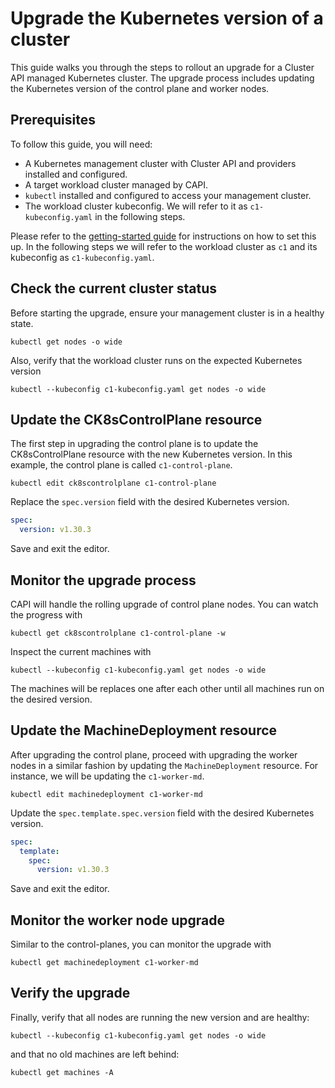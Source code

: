 # Upgrade the Kubernetes version of a cluster

This guide walks you through the steps to rollout an upgrade for a
Cluster API managed Kubernetes cluster. The upgrade process includes updating
the Kubernetes version of the control plane and worker nodes.

## Prerequisites

To follow this guide, you will need:

- A Kubernetes management cluster with Cluster API and providers installed
  and configured.
- A target workload cluster managed by CAPI.
- `kubectl` installed and configured to access your management cluster.
- The workload cluster kubeconfig. We will refer to it as `c1-kubeconfig.yaml`
  in the following steps.

Please refer to the [getting-started guide][getting-started] for instructions
on how to set this up.
In the following steps we will refer to the workload cluster as `c1` and its
kubeconfig as `c1-kubeconfig.yaml`.

## Check the current cluster status

Before starting the upgrade, ensure your management cluster is in a healthy
state.

```
kubectl get nodes -o wide
```

Also, verify that the workload cluster runs on the expected Kubernetes version

```
kubectl --kubeconfig c1-kubeconfig.yaml get nodes -o wide
```

## Update the CK8sControlPlane resource

The first step in upgrading the control plane is to update the CK8sControlPlane
resource with the new Kubernetes version. In this example, the control plane
is called `c1-control-plane`.

```
kubectl edit ck8scontrolplane c1-control-plane
```

Replace the `spec.version` field with the desired Kubernetes version.

```yaml
spec:
  version: v1.30.3
```

Save and exit the editor.

## Monitor the upgrade process

CAPI will handle the rolling upgrade of control plane nodes.
You can watch the progress with

```
kubectl get ck8scontrolplane c1-control-plane -w
```

Inspect the current machines with

```
kubectl --kubeconfig c1-kubeconfig.yaml get nodes -o wide
```

The machines will be replaces one after each other until all machines run on
the desired version.

## Update the MachineDeployment resource

After upgrading the control plane, proceed with upgrading the worker nodes
in a similar fashion by updating the `MachineDeployment` resource. For
instance, we will be updating the `c1-worker-md`.

```
kubectl edit machinedeployment c1-worker-md
```

Update the `spec.template.spec.version` field with the desired
Kubernetes version.

```yaml
spec:
  template:
    spec:
      version: v1.30.3
```

Save and exit the editor.

## Monitor the worker node upgrade

Similar to the control-planes, you can monitor the upgrade with

```
kubectl get machinedeployment c1-worker-md
```

## Verify the upgrade

Finally, verify that all nodes are running the new version and are healthy:

```
kubectl --kubeconfig c1-kubeconfig.yaml get nodes -o wide
```

and that no old machines are left behind:

```
kubectl get machines -A
```

<!-- LINKS -->
[getting-started]: ../tutorial/getting-started.md
